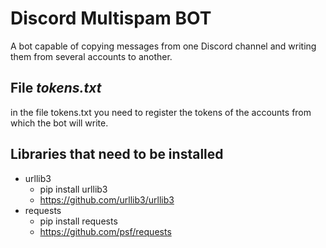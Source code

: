 # Discord Multispam BOT
A bot capable of copying messages from one Discord channel and writing them from several accounts to another.

## File *tokens.txt*
in the file tokens.txt you need to register the tokens of the accounts from which the bot will write.

## Libraries that need to be installed
- urllib3
  - pip install urllib3
  - https://github.com/urllib3/urllib3
- requests
  - pip install requests
  - https://github.com/psf/requests
 
